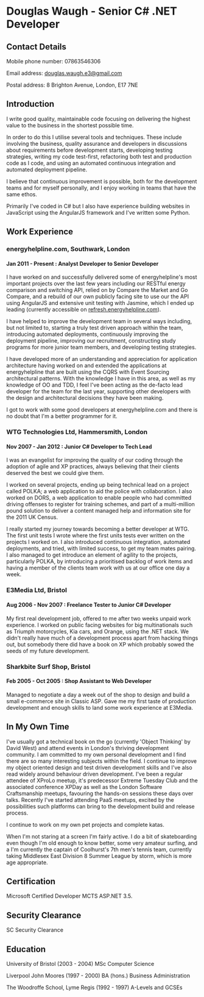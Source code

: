 # Douglas Waugh - Senior C# .NET Developer

## Contact Details

Mobile phone number: 07863546306

Email address: douglas.waugh.e3@gmail.com

Postal address: 8 Brighton Avenue, London, E17 7NE

## Introduction

I write good quality, maintainable code focusing on delivering the highest value to the business in the shortest possible time.

In order to do this I utilise several tools and techniques.  These include involving the business, quality assurance and developers in discussions about requirements before development starts, developing testing strategies, writing my code test-first, refactoring both test and production code as I code, and using an automated continuous integration and automated deployment pipeline.

I believe that continuous improvement is possible, both for the development teams and for myself personally, and I enjoy working in teams that have the same ethos.

Primarily I've coded in C# but I also have experience building websites in JavaScript using the AngularJS framework and I've written some Python.

## Work Experience

### energyhelpline.com, Southwark, London

#### Jan 2011 - Present : Analyst Developer to Senior Developer

I have worked on and successfully delivered some of energyhelpline's most important projects over the last few years including our RESTful energy comparison and switching API, relied on by Compare the Market and Go Compare, and a rebuild of our own publicly facing site to use our the API using AngularJS and extensive unit testing with Jasmine, which I ended up leading (currently accessible on [refresh.energyhelpline.com](https://refresh.energyhelpline.com)).

I have helped to improve the development team in several ways including, but not limited to, starting a truly test driven approach within the team, introducing automated deployments, continuously improving the deployment pipeline, improving our recruitment, constructing study programs for more junior team members, and developing testing strategies.

I have developed more of an understanding and appreciation for application architecture having worked on and extended the applications at energyhelpline that are built using the CQRS with Event Sourcing architectural patterns.  With the knowledge I have in this area, as well as my knowledge of OO and TDD, I feel I've been acting as the de-facto lead developer for the team for the last year, supporting other developers with the design and architectural decisions they have been making.

I got to work with some good developers at energyhelpline.com and there is no doubt that I'm a better programmer for it.  

### WTG Technologies Ltd, Hammersmith, London

#### Nov 2007 - Jan 2012 : Junior C# Developer to Tech Lead

I was an evangelist for improving the quality of our coding through the adoption of agile and XP practices, always believing that their clients deserved the best we could give them.

I worked on several projects, ending up being technical lead on a project called POLKA; a web application to aid the police with collaboration.  I also worked on DORS, a web application to enable people who had committed driving offenses to register for training schemes, and part of a multi-million pound solution to deliver a content managed help and information site for the 2011 UK Census.

I really started my journey towards becoming a better developer at WTG.  The first unit tests I wrote where the first units tests ever written on the projects I worked on.  I also introduced continuous integration, automated deployments, and tried, with limited success, to get my team mates pairing.  I also managed to get introduce an element of agility to the projects, particularly POLKA, by introducing a prioritised backlog of work items and having a member of the clients team work with us at our office one day a week.

### E3Media Ltd, Bristol

#### Aug 2006 - Nov 2007 : Freelance Tester to Junior C# Developer

My first real development job, offered to me after two weeks unpaid work experience.  I worked on public facing websites for big multinationals such as Triumph motorcycles, Kia cars, and Orange, using the .NET stack.  We didn't really have much of a development process apart from hacking things out, but somebody there did have a book on XP which probably sowed the seeds of my future development.

### Sharkbite Surf Shop, Bristol

#### Feb 2005 - Oct 2005 : Shop Assistant to Web Developer

Managed to negotiate a day a week out of the shop to design and build a small e-commerce site in Classic ASP.  Gave me my first taste of production development and enough skills to land some work experience at E3Media.

## In My Own Time

I've usually got a technical book on the go (currently 'Object Thinking' by David West) and attend events in London's thriving development community.  I am committed to my own personal development and I find there are so many interesting subjects within the field.  I continue to improve my object oriented design and test driven development skills and I've also read widely around behaviour driven development.  I've been a regular attendee of XProLo meetup, it's predecessor Extreme Tuesday Club and the associated conference XPDay as well as the London Software Craftsmanship meetups, favouring the hands-on sessions these days over talks.  Recently I've started attending PaaS meetups, excited by the possibilities such platforms can bring to the development build and release process.

I continue to work on my own pet projects and complete katas.

When I'm not staring at a screen I'm fairly active.  I do a bit of skateboarding even though I'm old enough to know better, some very amateur surfing, and a I'm currently the captain of Coolhurst's 7th men's tennis team, currently taking Middlesex East Division 8 Summer League by storm, which is more age appropriate.

## Certification

Microsoft Certified Developer MCTS ASP.NET 3.5.

## Security Clearance

SC Security Clearance

## Education

University of Bristol (2003 - 2004) MSc Computer Science

Liverpool John Moores (1997 - 2000) BA (hons.) Business Administration

The Woodroffe School, Lyme Regis (1992 - 1997) A-Levels and GCSEs
